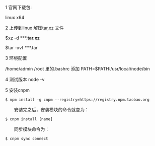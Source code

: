 1 官网下载包:

linux x64

2 上传到linux 解压tar,xz 文件

$xz -d ***.**tar.xz**

$tar -xvf  ***.tar

3 环境配置

/home/admin  /root 里的.bashrc 添加 PATH=$PATH:/usr/local/node/bin

4 测试版本  node -v

5 安装cnpm

```
$ npm install -g cnpm --registry=https://registry.npm.taobao.org
```

　　安装完之后，安装模块的命令就变为：

```
$ cnpm install [name]
```

　　同步模块命令为：

```
$ cnpm sync connect
```

